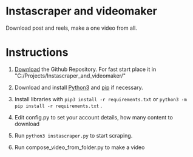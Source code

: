 # Instascraper and videomaker

Download post and reels, make a one video from all.

# Instructions

1. [Download](https://github.com/AuCourDe/Instascraper_and_videomaker/archive/refs/heads/master.zip) the Github Repository. For fast start place it in "C:/Projects/Instascraper_and_videomaker/"

2. Download and install [Python3](https://www.python.org/downloads/) and [pip](https://pip.pypa.io/en/stable/installing/) if necessary.

3. Install libraries with `pip3 install -r requirements.txt` or `python3 -m pip install -r requirements.txt` .

4. Edit config.py to set your account details, how many content to download

5. Run `python3 instascraper.py` to start scraping. 

6. Run compose_video_from_folder.py to make a video


